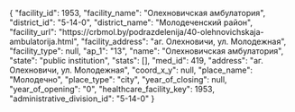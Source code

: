 {
    "facility_id": 1953,
    "facility_name": "Олехновичская амбулатория",
    "district_id": "5-14-0",
    "district_name": "Молодеченский район",
    "facility_url": "https:\/\/crbmol.by\/podrazdelenija\/40-olehnovichskaja-ambulatorija.html",
    "facility_address": "аг. Олехновичи, ул. Молодежная",
    "facility_type": null,
    "ap_1": "13",
    "name": "Олехновичская амбулатория",
    "state": "public institution",
    "stats": [],
    "med_id": 419,
    "address": "аг. Олехновичи, ул. Молодежная",
    "coord_x_y": null,
    "place_name": "Молодечно",
    "place_type": "city",
    "year_of_closing": null,
    "year_of_opening": "0",
    "healthcare_facility_key": 1953,
    "administrative_division_id": "5-14-0"
}